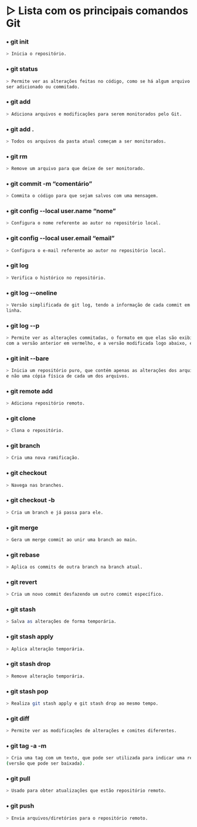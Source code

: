 # ▷ Lista com os principais comandos Git 

### •	git init
```sh
> Inicia o repositório. 
```
### •	git status
```sh
> Permite ver as alterações feitas no código, como se há algum arquivo para
ser adicionado ou commitado.
```
### •	git add
```sh
> Adiciona arquivos e modificações para serem monitorados pelo Git.
```
### •	git add .
```sh
> Todos os arquivos da pasta atual começam a ser monitorados.
```
### •	git rm
```sh
> Remove um arquivo para que deixe de ser monitorado.
```
### •	git commit -m  “comentário”
```sh
> Commita o código para que sejam salvos com uma mensagem.
```
### •	git config --local user.name “nome”
```sh
> Configura o nome referente ao autor no repositório local.
```
### •	git config --local user.email “email”
```sh
> Configura o e-mail referente ao autor no repositório local.
```
### •	git log
```sh
> Verifica o histórico no repositório.
```
### •	git log --oneline
```sh
> Versão simplificada de git log, tendo a informação de cada commit em uma
linha.
```
### •	git log --p
```sh
> Permite ver as alterações commitadas, o formato em que elas são exibidas conta
com a versão anterior em vermelho, e a versão modificada logo abaixo, em verde.
```
### •	git init --bare
```sh
> Inicia um repositório puro, que contém apenas as alterações dos arquivos, 
e não uma cópia física de cada um dos arquivos.
```
### •	git remote add
```sh
> Adiciona repositório remoto.
```
### •	git clone
```sh
> Clona o repositório.
```
### •	git branch
```sh
> Cria uma nova ramificação.
```
### •	git checkout
```sh
> Navega nas branches.
```
### •	git checkout -b
```sh
> Cria um branch e já passa para ele.
```
### •	git merge
```sh
> Gera um merge commit ao unir uma branch ao main.
```
### •	git rebase
```sh
> Aplica os commits de outra branch na branch atual.
```
### •	git revert
```sh
> Cria um novo commit desfazendo um outro commit específico.
```
### •	git stash
```sh
> Salva as alterações de forma temporária.
```
### •	git stash apply
```sh
> Aplica alteração temporária.
```
### •	git stash drop
```sh
> Remove alteração temporária.
```
### •	git stash pop
```sh
> Realiza git stash apply e git stash drop ao mesmo tempo.
```
### •	git diff
```sh
> Permite ver as modificações de alterações e comites diferentes.
```
### •	git tag -a -m
```sh
> Cria uma tag com um texto, que pode ser utilizada para indicar uma realize 
(versão que pode ser baixada).
```
### •	git pull
```sh
> Usado para obter atualizações que estão repositório remoto.
```
### •	git push
```sh
> Envia arquivos/diretórios para o repositório remoto.
```
